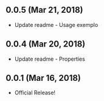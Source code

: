 ## 0.0.5 (Mar 21, 2018)

* Update readme - Usage exemplo

## 0.0.4 (Mar 20, 2018)

* Update readme - Properties

## 0.0.1 (Mar 16, 2018)

* Official Release!
